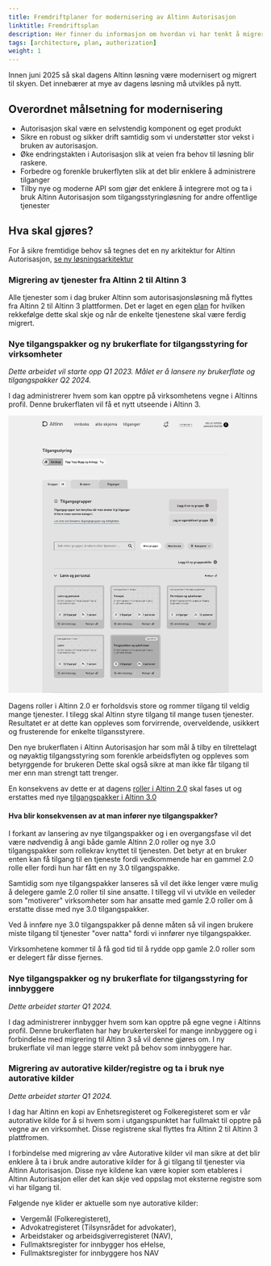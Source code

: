 ```yaml
---
title: Fremdriftplaner for modernisering av Altinn Autorisasjon
linktitle: Fremdriftsplan
description: Her finner du informasjon om hvordan vi har tenkt å migrere Altinn Autorisasjon fra Altinn 2 til Altinn 3 plattformen
tags: [architecture, plan, authorization]
weight: 1
---
```


Innen juni 2025 så skal dagens Altinn løsning være modernisert og migrert til skyen. Det innebærer at mye av dagens løsning må utvikles på nytt. 

## Overordnet målsetning for modernisering
- Autorisasjon skal være en selvstendig komponent og eget produkt 
- Sikre en robust og sikker drift samtidig som vi understøtter stor vekst i bruken av autorisasjon. 
- Øke endringstakten i Autorisasjon slik at veien fra behov til løsning blir raskere. 
- Forbedre og forenkle brukerflyten slik at det blir enklere å administrere tilganger 
- Tilby nye og moderne API som gjør det enklere å integrere mot og ta i bruk Altinn Autorisasjon som tilgangsstyringløsning for andre offentlige tjenester

## Hva skal gjøres? 

For å sikre fremtidige behov så tegnes det en ny arkitektur for Altinn Autorisasjon,
 [se ny løsningsarkitektur](/authorization/) 

### Migrering av tjenester fra Altinn 2 til Altinn 3
Alle tjenester som i dag bruker Altinn som autorisasjonsløsning må flyttes fra Altinn 2 til Altinn 3 plattformen. 
Det er laget en egen [plan](../migration/servicemigrationplan/) for hvilken rekkefølge dette skal skje og når de enkelte tjenestene skal være ferdig migrert.

### Nye tilgangspakker og ny brukerflate for tilgangsstyring for virksomheter
*Dette arbeidet vil starte opp Q1 2023. Målet er å lansere ny brukerflate og tilgangspakker Q2 2024.*

I dag administrerer hvem som kan opptre på virksomhetens vegne i Altinns profil. Denne brukerflaten vil få et nytt utseende i Altinn 3. 

![Skisseforslag på ny brukerflate for tilgangsstyring](ny-brukerflate-virksomheter.jpg "Forslag til ny brukerflate på skissestadiet")

Dagens roller i Altinn 2.0 er forholdsvis store og rommer tilgang til veldig mange tjenester. 
I tilegg skal Altinn styre tilgang til mange tusen tjenester. 
Resultatet er at dette kan oppleves som forvirrende, overveldende, usikkert og frusterende for enkelte tilgansstyrere.

Den nye brukerflaten i Altinn Autorisasjon har som mål å tilby en tilrettelagt og nøyaktig tilgangsstyring som forenkle arbeidsflyten og oppleves som betyrggende for brukeren 
Dette skal også sikre at man ikke får tilgang til mer enn man strengt tatt trenger.

En konsekvens av dette er at dagens [roller i Altinn 2.0](/app/development/configuration/authorization/guidelines_authorization/roles_and_rights/roles_altinn/altinn_roles_enterprices/) 
skal fases ut og erstattes med nye [tilgangspakker i Altinn 3.0](../modules/accessgroups/type-accessgroups/)

#### Hva blir konsekvensen av at man infører nye tilgangspakker? 
I forkant av lansering av nye tilgangspakker og i en overgangsfase vil det være nødvendig å angi både gamle Altinn 2.0 roller og nye 3.0 tilgangspakker som rollekrav knyttet til tjenesten. 
Det betyr at en bruker enten kan få tilgang til en tjeneste fordi vedkommende har en gammel 2.0 rolle eller fordi hun har fått en ny 3.0 tilgangspakke. 


Samtidig som nye tilgangspakker lanseres så vil det ikke lenger være mulig å delegere gamle 2.0 roller til sine ansatte. 
I tillegg vil vi utvikle en veileder som "motiverer" virksomheter som har ansatte med gamle 2.0 roller om å erstatte disse med nye 3.0 tilgangspakker. 

Ved å innføre nye 3.0 tilgangspakker på denne måten så vil ingen brukere miste tilgang til tjenester "over natta" fordi vi innfører nye tilgangspakker. 

Virksomhetene kommer til å få god tid til å rydde opp gamle 2.0 roller som er delegert får disse fjernes. 

### Nye tilgangspakker og ny brukerflate for tilgangsstyring for innbyggere
*Dette arbeidet starter Q1 2024.*

I dag administrerer innbygger hvem som kan opptre på egne vegne i Altinns profil. 
Denne brukerflaten har høy brukerterskel for mange innbyggere og i forbindelse med migrering til Altinn 3 så vil denne gjøres om. 
I ny brukerflate vil man legge større vekt på behov som innbyggere har. 



### Migrering av autorative kilder/registre og ta i bruk nye autorative kilder
*Dette arbeidet starter Q1 2024.*

I dag har Altinn en kopi av Enhetsregisteret og Folkeregisteret som er vår autorative kilde for å si hvem som i utgangspunktet har fullmakt til opptre på vegne av en virksomhet.
Disse registrene skal flyttes fra Altinn 2 til Altinn 3 plattfromen.  

I forbindelse med migrering av våre Autorative kilder vil man sikre at det blir enklere å ta i bruk andre autorative kilder for å gi tilgang til tjenester via Altinn Autorisasjon. 
Disse nye kildene kan være kopier som etableres i Altinn Autorisasjon eller det kan skje ved oppslag mot eksterne registre som vi har tilgang til. 

Følgende nye klider er aktuelle som nye autorative kilder: 
- Vergemål (Folkeregisteret), 
- Advokatregisteret (Tilsynsrådet for advokater), 
- Arbeidstaker og arbeidsgiverregisteret (NAV), 
- Fullmaktsregister for innbygger hos eHelse, 
- Fullmaktsregister for innbyggere hos NAV 

